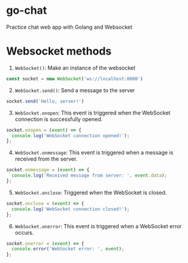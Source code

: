 # go-chat
Practice chat web app with Golang and Websocket

# Websocket methods

1. `WebSocket()`: Make an instance of the websocket
```javascript
const socket = new WebSocket('ws://localhost:8000')
```

2. `WebSocket.send()`: Send a message to the server
```javascript
socket.send('Hello, server!')
```

3. `WebSocket.onopen`: This event is triggered when the WebSocket connection is successfully opened.
```javascript
socket.onopen = (event) => {
  console.log('WebSocket connection opened!');
};
```

4. ```WebSocket.onmessage```: This event is triggered when a message is received from the server.
```javascript
socket.onmessage = (event) => {
  console.log('Received message from server: ', event.data);
};
```

5. ```WebSocket.onclose```: Triggered when the WebSocket is closed.
```javascript
socket.onclose = (event) => {
  console.log('WebSocket connection closed!');
};
```

6. ```WebSocket.onerror```: This event is triggered when a WebSocket error occurs.
```javascript
socket.onerror = (event) => {
  console.error('WebSocket error: ', event);
};
```